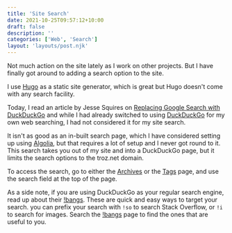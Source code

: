 ```yaml
---
title: 'Site Search'
date: 2021-10-25T09:57:12+10:00
draft: false
description: ''
categories: ['Web', 'Search']
layout: 'layouts/post.njk'
---
```


Not much action on the site lately as I work on other projects. But I have finally got around to adding a search option to the site.

<!--more-->

I use [Hugo][1] as a static site generator, which is great but Hugo doesn't come with any search facility.

Today, I read an article by Jesse Squires on [Replacing Google Search with DuckDuckGo][2] and while I had already switched to using [DuckDuckGo][3] for my own web searching, I had not considered it for my site search.

It isn't as good as an in-built search page, which I have considered setting up using [Algolia][4], but that requires a lot of setup and I never got round to it. This search takes you out of my site and into a DuckDuckGo page, but it limits the search options to the troz.net domain.

To access the search, go to either the [Archives][5] or the [Tags][6] page, and use the search field at the top of the page.

As a side note, if you are using DuckDuckGo as your regular search engine, read up about their [!bangs][7]. These are quick and easy ways to target your search. you can prefix your search with `!so` to search Stack Overflow, or `!i` to search for images. Search the [!bangs][7] page to find the ones that are useful to you.

[1]: https://gohugo.io/
[2]: https://www.jessesquires.com/blog/2018/02/25/replacing-google-with-duckduckgo/
[3]: https://duckduckgo.com
[4]: https://www.algolia.com
[5]: /post/
[6]: /tags/
[7]: https://duckduckgo.com/bang
